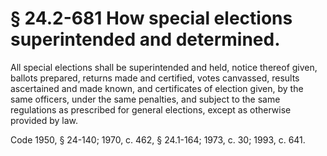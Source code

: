 # § 24.2-681 How special elections superintended and determined.

<p>All special elections shall be superintended and held, notice thereof given, ballots prepared, returns made and certified, votes canvassed, results ascertained and made known, and certificates of election given, by the same officers, under the same penalties, and subject to the same regulations as prescribed for general elections, except as otherwise provided by law.</p><p>Code 1950, § 24-140; 1970, c. 462, § 24.1-164; 1973, c. 30; 1993, c. 641.</p>